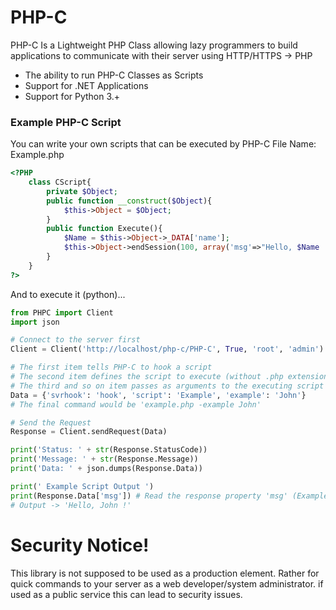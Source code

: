 # PHP-C
PHP-C Is a Lightweight PHP Class allowing lazy programmers to build applications to communicate with their server using HTTP/HTTPS -> PHP

  - The ability to run PHP-C Classes as Scripts
  - Support for .NET Applications
  - Support for Python 3.+


### Example PHP-C Script

You can write your own scripts that can be executed by PHP-C
File Name: Example.php
```php
<?PHP
	class CScript{
		private $Object;
		public function __construct($Object){
			$this->Object = $Object;
		}
		public function Execute(){
		    $Name = $this->Object->_DATA['name'];
			$this->Object->endSession(100, array('msg'=>"Hello, $Name !"));
		}
	}
?>
```

And to execute it (python)...

```python
from PHPC import Client
import json

# Connect to the server first
Client = Client('http://localhost/php-c/PHP-C', True, 'root', 'admin')

# The first item tells PHP-C to hook a script
# The second item defines the script to execute (without .php extension)
# The third and so on item passes as arguments to the executing script
Data = {'svrhook': 'hook', 'script': 'Example', 'example': 'John'}
# The final command would be 'example.php -example John'

# Send the Request
Response = Client.sendRequest(Data)

print('Status: ' + str(Response.StatusCode))
print('Message: ' + str(Response.Message))
print('Data: ' + json.dumps(Response.Data))

print(' Example Script Output ')
print(Response.Data['msg']) # Read the response property 'msg' (Example.php)
# Output -> 'Hello, John !'
```

# Security Notice!
This library is not supposed to be used as a production element. Rather for quick commands to your server as a web developer/system administrator. if used as a public service this can lead to security issues.